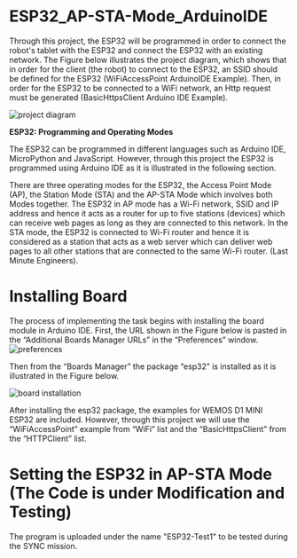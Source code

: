 # ESP32_AP-STA-Mode_ArduinoIDE

Through this project, the ESP32 will be programmed in order to connect the robot's tablet with the ESP32 and connect the ESP32 with an existing network. The Figure below illustrates the project diagram, which shows that in order for the client (the robot) to connect to the ESP32, an SSID should be defined for the ESP32 (WiFiAccessPoint ArduinoIDE Example). Then, in order for the ESP32 to be connected to a WiFi network, an Http request must be generated (BasicHttpsClient Arduino IDE Example). 

![project diagram](https://user-images.githubusercontent.com/85955049/127399738-8e9c4418-3108-4fdb-9ef8-c09ae87f54ca.png)

**ESP32: Programming and Operating Modes**

The ESP32 can be programmed in different languages such as Arduino IDE, MicroPython and JavaScript. However, through this project the ESP32 is programmed using Arduino IDE as it is illustrated in the following section.

There are three operating modes for the ESP32, the Access Point Mode (AP), the Station Mode (STA) and the AP-STA Mode which involves both Modes together. The ESP32 in AP mode has a Wi-Fi network, SSID and IP address and hence it acts as a router for up to five stations (devices) which can receive web pages as long as they are connected to this network. In the STA mode, the ESP32 is connected to Wi-Fi router and hence it is considered as a station that acts as a web server which can deliver web pages to all other stations that are connected to the same Wi-Fi router. (Last Minute Engineers).

# Installing Board 

The process of implementing the task begins with installing the board module in Arduino IDE. First, the URL shown in the Figure below is pasted in the “Additional Boards Manager URLs” in the “Preferences” window. 
![preferences](https://user-images.githubusercontent.com/85955049/127400236-05eb975d-0b06-4064-85dc-10594e68f6cc.png)

Then from the “Boards Manager” the package “esp32” is installed as it is illustrated in the Figure below. 

![board installation](https://user-images.githubusercontent.com/85955049/127400336-ea1c9101-e10f-4794-a8d8-241d3175aabf.jpg)

After installing the esp32 package, the examples for WEMOS D1 MINI ESP32 are included. However, through this project we will use the “WiFiAccessPoint” example from “WiFi” list and the “BasicHttpsClient” from the “HTTPClient” list.

# Setting the ESP32 in AP-STA Mode (The Code is under Modification and Testing)

The program is uploaded under the name "ESP32-Test1" to be tested during the SYNC mission. 

